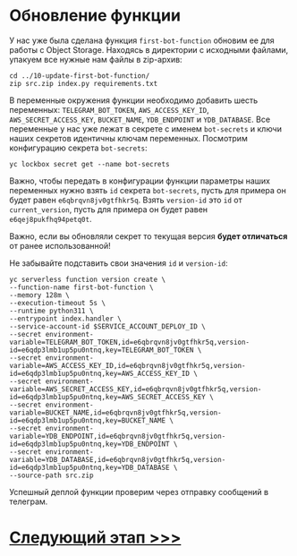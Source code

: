 # Обновление функции

У нас уже была сделана функция `first-bot-function` обновим ее для работы с Object Storage. 
Находясь в директории с исходными файлами, упакуем все нужные нам файлы в zip-архив:

    cd ../10-update-first-bot-function/
    zip src.zip index.py requirements.txt 

В переменные окружения функции необходимо добавить шесть переменных: 
`TELEGRAM_BOT_TOKEN`, `AWS_ACCESS_KEY_ID`, `AWS_SECRET_ACCESS_KEY`,
`BUCKET_NAME`, `YDB_ENDPOINT` и `YDB_DATABASE`.
Все переменные у нас уже лежат в секрете с именем `bot-secrets` и ключи наших секретов идентичны ключам переменных.
Посмотрим конфигурацию секрета `bot-secrets`:

    yc lockbox secret get --name bot-secrets

Важно, чтобы передать в конфигурации функции параметры наших переменных нужно взять `id` секрета `bot-secrets`,
пусть для примера он будет равен `e6qbrqvn8jv0gtfhkr5q`. Взять `version-id` это `id` от `current_version`,
пусть для примера он будет равен `e6qej8pukfhq94petq0t`.

Важно, если вы обновляли секрет то текущая версия **будет отличаться** от ранее использованной!

Не забывайте подставить свои значения `id` и `version-id`:

    yc serverless function version create \
    --function-name first-bot-function \
    --memory 128m \
    --execution-timeout 5s \
    --runtime python311 \
    --entrypoint index.handler \
    --service-account-id $SERVICE_ACCOUNT_DEPLOY_ID \
    --secret environment-variable=TELEGRAM_BOT_TOKEN,id=e6qbrqvn8jv0gtfhkr5q,version-id=e6qdp3lmb1up5pu0ntnq,key=TELEGRAM_BOT_TOKEN \
    --secret environment-variable=AWS_ACCESS_KEY_ID,id=e6qbrqvn8jv0gtfhkr5q,version-id=e6qdp3lmb1up5pu0ntnq,key=AWS_ACCESS_KEY_ID \
    --secret environment-variable=AWS_SECRET_ACCESS_KEY,id=e6qbrqvn8jv0gtfhkr5q,version-id=e6qdp3lmb1up5pu0ntnq,key=AWS_SECRET_ACCESS_KEY \
    --secret environment-variable=BUCKET_NAME,id=e6qbrqvn8jv0gtfhkr5q,version-id=e6qdp3lmb1up5pu0ntnq,key=BUCKET_NAME \
    --secret environment-variable=YDB_ENDPOINT,id=e6qbrqvn8jv0gtfhkr5q,version-id=e6qdp3lmb1up5pu0ntnq,key=YDB_ENDPOINT \
    --secret environment-variable=YDB_DATABASE,id=e6qbrqvn8jv0gtfhkr5q,version-id=e6qdp3lmb1up5pu0ntnq,key=YDB_DATABASE \
    --source-path src.zip

Успешный деплой функции проверим через отправку сообщений в телеграм.

# [Следующий этап >>>](../11-deleting-resources/README.md)
